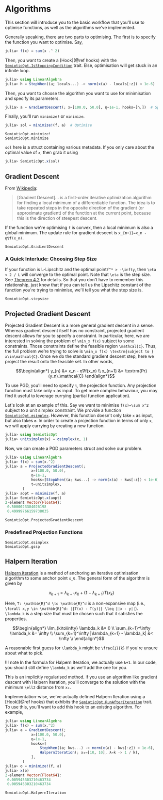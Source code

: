 # Algorithms

This section will introduce you to the basic workflow that you'll use to optimise functions,
as well as the algorithms we've implemented.

Generally speaking, there are two parts to optimising.
The first is to specify the function you want to optimise.
Say,

```julia
julia> f(x) = sum(x .^ 2)
```

Then, you want to create a [Hook](@ref hooks) with the [`SemioticOpt.IsStoppingCondition`](@ref) trait.
Else, optimisation will get stuck in an infinite loop.

```julia
julia> using LinearAlgebra
julia> h = StopWhen((a; locals...) -> norm(x(a) - locals[:z]) < 1e-6)  # Stop when the residual is less than the tolerance
```

Then, you want to choose the algorithm you want to use for minimisation and specify its parameters.

```julia
julia> a = GradientDescent(; x=[100.0, 50.0], η=1e-1, hooks=[h,])  # Specify parameters for optimisation
```

Finally, you'll run `minimize!` or `minimize`.

```julia
julia> sol = minimize!(f, a)  # Optimise
```

```@docs
SemioticOpt.minimize!
SemioticOpt.minimize
```

`sol` here is a struct containing various metadata.
If you only care about the optimal value of `x`, then grab it using

```julia
julia> SemioticOpt.x(sol)
```

## Gradient Descent

From [Wikipedia](https://en.wikipedia.org/wiki/Gradient_descent):

> [Gradient Descent]... is a first-order iterative optimization algorithm for finding a local minimum of a differentiable function. The idea is to take repeated steps in the opposite direction of the gradient (or approximate gradient) of the function at the current point, because this is the direction of steepest descent. 

If the function we're optimising `f` is convex, then a local minimum is also a global minimum.
The update rule for gradient descent is ``x_{n+1}=x_n - η∇f(x_n)``.

```@docs
SemioticOpt.GradientDescent
```

### A Quick Interlude: Choosing Step Size

If your function is L-Lipschitz and the optimal point``f^* > -\infty``, then
``\eta < 2 / L`` will converge to the optimal point.
Note that ``\eta`` is the step size.
See [Theorem 4.2](http://users.ece.utexas.edu/~cmcaram/EE381V_2012F/Lecture_4_Scribe_Notes.final.pdf)
for details.
So that you don't have to remember this relationship, just know that if you can tell us
the Lipschitz constant of the function you're trying to minimise, we'll tell you what the
step size is. 

```@docs
SemioticOpt.stepsize
```

## Projected Gradient Descent

Projected Gradient Descent is a more general gradient descent in a sense.
Whereas gradient descent itself has no constraint, projected gradient descent allows
for you to specify a constraint.
In particular, here, we are interested in solving the problem of ``\min_x f(x)`` subject to
some constraints.
Those constraints define the feasible region ``\mathcal{C}``.
Thus, the full problem we're trying to solve is ``\min_x f(x) \textrm{subject to } x\in\mathcal{C}``.
Once we do the standard gradient descent step, here we project the result onto the feasible set.
In other words, 

```math
\begin{align*}
    y_{n} &= x_n - η∇f(x_n) \\
    x_{n+1} &= \textrm{Pr}(y_n)_\mathcal{C}
\end{align*}
```

To use PGD, you'll need to specify `t`, the projection function.
Any projection function must take only `x` as input.
To get more complex behaviour, you may find it useful to leverage currying (partial function application).

Let's look at an example of this.
Say we want to minimise ``f(x)=\sum x^2`` subject to a unit simplex constraint.
We provide a function [`SemioticOpt.σsimplex`](@ref).
However, this function doesn't only take `x` as input, but also takes `σ`.
In order to create a projection function in terms of only `x`, we will apply currying by creating
a new function.

```julia
julia> using SemioticOpt
julia> unitsimplex(x) = σsimplex(x, 1)
```

Now, we can create a PGD parameters struct and solve our problem.

```julia
julia> using LinearAlgebra
julia> f(x) = sum(x.^2)
julia> a = ProjectedGradientDescent(;
            x=[100.0, 50.0],
            η=1e-1,
            hooks=[StopWhen((a; kws...) -> norm(x(a) - kws[:z]) < 1e-6)],
            t=unitsimplex,
        )
julia> aopt = minimize(f, a)
julia> SemioticOpt.x(aopt)
2-element Vector{Float64}:
 0.5000023384026198
 0.49999766159738035
```

```@docs
SemioticOpt.ProjectedGradientDescent
```

### Predefined Projection Functions

```@docs
SemioticOpt.σsimplex
SemioticOpt.gssp
```

## Halpern Iteration

[Halpern iteration](https://projecteuclid.org/journals/bulletin-of-the-american-mathematical-society/volume-73/issue-6/Fixed-points-of-nonexpanding-maps/bams/1183529119.pdf)
is a method of anchoring an iterative optimisation algorithm to some anchor point ``x_0``.
The general form of the algorithm is given by

```math
x_{k+1} = \lambda_{k+1}x_0 + (1 - \lambda_{k+1})T(x_k)
```

Here, ``T: \mathbb{R}^d \to \mathbb{R}^d`` is a non-expansive map
(i.e., ``\forall x,y \in \mathbb{R}^d: ||T(x) - T(y)|| \leq ||x - y||``).
``\lambda_k`` is a step size that must be chosen such that it satisfies the properties.

```math
\begin{align*}
    \lim_{k\to\infty} \lambda_k &= 0 \\
    \sum_{k=1}^\infty \lambda_k &= \infty \\
    \sum_{k=1}^\infty |\lambda_{k+1} - \lambda_k| &< \infty \\
\end{align*}
```

A reasonable first guess for ``\lambda_k`` might be ``\frac{1}{k}`` if you're unsure about
what to pick.

!!! note
    In the formula for Halpern Iteration, we actually use ``k+1``. In our code, you should still define ``\lambda_k`` as we'll add the one for you.

This is an implicitly regularised method.
If you use an algorithm like gradient descent with Halpern Iteration, you'll converge to
the solution with the minimum ``\ell2`` distance from `x₀`.

Implementation-wise, we've actually defined Halpern Iteration using a [Hook](@ref hooks)
that exhibits the [`SemioticOpt.RunAfterIteration`](@ref) trait.
To use this, you'll want to add this hook to an existing algorithm.
For example,

```julia
julia> using LinearAlgebra
julia> f(x) = sum(x.^2)
julia> a = GradientDescent(;
            x=[100.0, 50.0],
            η=1e-1,
            hooks=[
                StopWhen((a; kws...) -> norm(x(a) - kws[:z]) < 1e-6),
                HalpernIteration(; x₀=[10, 10], λ=k -> 1 / k),
            ],
        )
julia> o = minimize!(f, a)
julia> x(o)
2-element Vector{Float64}:
 0.005945303210463734
 0.005945303210463734
```

```@docs
SemioticOpt.HalpernIteration
```

